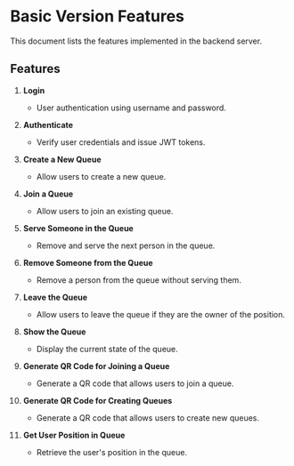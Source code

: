 # Basic Version Features

This document lists the features implemented in the backend server.

## Features

1. **Login**
   - User authentication using username and password.

2. **Authenticate**
   - Verify user credentials and issue JWT tokens.

3. **Create a New Queue**
   - Allow users to create a new queue.

4. **Join a Queue**
   - Allow users to join an existing queue.

5. **Serve Someone in the Queue**
   - Remove and serve the next person in the queue.

6. **Remove Someone from the Queue**
   - Remove a person from the queue without serving them.

7. **Leave the Queue**
   - Allow users to leave the queue if they are the owner of the position.

8. **Show the Queue**
   - Display the current state of the queue.

9. **Generate QR Code for Joining a Queue**
   - Generate a QR code that allows users to join a queue.

10. **Generate QR Code for Creating Queues**
    - Generate a QR code that allows users to create new queues.

11. **Get User Position in Queue**
    - Retrieve the user's position in the queue.
